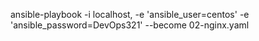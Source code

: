 ansible-playbook -i localhost, -e 'ansible_user=centos' -e 'ansible_password=DevOps321' --become 02-nginx.yaml
